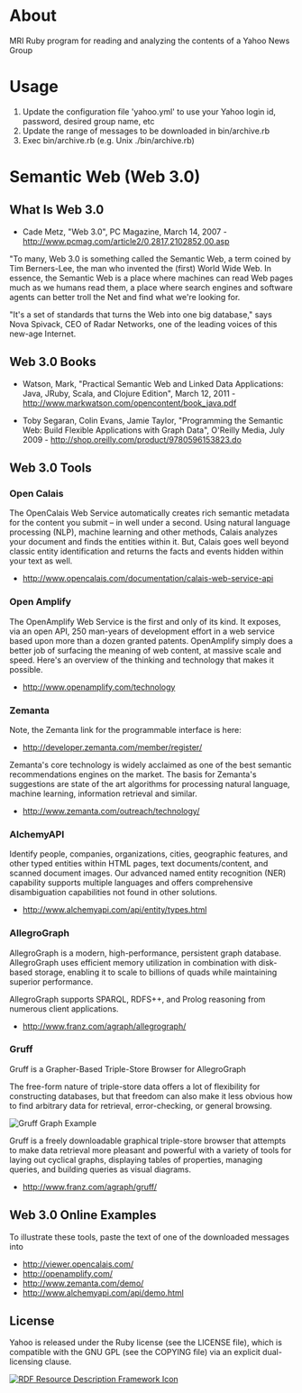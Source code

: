 # About
MRI Ruby program for reading and analyzing the contents of a Yahoo News Group

# Usage
1. Update the configuration file 'yahoo.yml' to use your Yahoo login id, password, desired group name, etc
2. Update the range of messages to be downloaded in bin/archive.rb
3. Exec bin/archive.rb (e.g. Unix ./bin/archive.rb)

# Semantic Web (Web 3.0)
## What Is Web 3.0
* Cade Metz, "Web 3.0", PC Magazine, March 14, 2007 - http://www.pcmag.com/article2/0,2817,2102852,00.asp

"To many, Web 3.0 is something called the Semantic Web, a term coined by Tim Berners-Lee,
the man who invented the (first) World Wide Web.  In essence, the Semantic Web is a place
where machines can read Web pages much as we humans read them, a place where search engines
and software agents can better troll the Net and find what we're looking for.

"It's a set of standards that turns the Web into one big database," says Nova Spivack,
CEO of Radar Networks, one of the leading voices of this new-age Internet.

## Web 3.0 Books

* Watson, Mark, "Practical Semantic Web and Linked Data Applications: Java, JRuby, Scala,
and Clojure Edition", March 12, 2011 - http://www.markwatson.com/opencontent/book_java.pdf

* Toby Segaran, Colin Evans, Jamie Taylor, "Programming the Semantic Web: Build Flexible Applications
with Graph Data", O'Reilly Media, July 2009 - http://shop.oreilly.com/product/9780596153823.do

## Web 3.0 Tools
### Open Calais
The OpenCalais Web Service automatically creates rich semantic metadata for the content you
submit – in well under a second. Using natural language processing (NLP), machine
learning and other methods, Calais analyzes your document and finds the entities within it.
But, Calais goes well beyond classic entity identification and returns the facts and events
hidden within your text as well.

* http://www.opencalais.com/documentation/calais-web-service-api

### Open Amplify
The OpenAmplify Web Service is the first and only of its kind. It exposes, via an open API, 250
man-years of development effort in a web service based upon more than a dozen granted patents.
OpenAmplify simply does a better job of surfacing the meaning of web content, at massive scale
and speed. Here's an overview of the thinking and technology that makes it possible.

* http://www.openamplify.com/technology

### Zemanta
Note, the Zemanta link for the programmable interface is here:

* http://developer.zemanta.com/member/register/

Zemanta's core technology is widely acclaimed as one of the best semantic recommendations
engines on the market.  The basis for Zemanta's suggestions are state of the art algorithms
for processing natural language, machine learning, information retrieval and similar.

* http://www.zemanta.com/outreach/technology/

### AlchemyAPI
Identify people, companies, organizations, cities, geographic features, and other typed 
entities within HTML pages, text documents/content, and scanned document images. 
Our advanced named entity recognition (NER) capability supports multiple languages and 
offers comprehensive disambiguation capabilities not found in other solutions.

* http://www.alchemyapi.com/api/entity/types.html

### AllegroGraph
AllegroGraph is a modern, high-performance, persistent graph database. AllegroGraph uses
efficient memory utilization in combination with disk-based storage, enabling it to scale
to billions of quads while maintaining superior performance.

AllegroGraph supports SPARQL, RDFS++, and Prolog reasoning from numerous client applications.

* http://www.franz.com/agraph/allegrograph/

### Gruff
Gruff is a Grapher-Based Triple-Store Browser for AllegroGraph

The free-form nature of triple-store data offers a lot of flexibility for constructing
databases, but that freedom can also make it less obvious how to find arbitrary data for
retrieval, error-checking, or general browsing.

![Gruff Graph Example](YahooContentAnalyzer/raw/master/images/rdfa2_small.png)

Gruff is a freely downloadable graphical triple-store browser that attempts to make
data retrieval more pleasant and powerful with a variety of tools for laying out cyclical
graphs, displaying tables of properties, managing queries, and building queries as
visual diagrams.

* http://www.franz.com/agraph/gruff/

## Web 3.0 Online Examples
To illustrate these tools, paste the text of one of the downloaded messages into 
 
* http://viewer.opencalais.com/
* http://openamplify.com/
* http://www.zemanta.com/demo/
* http://www.alchemyapi.com/api/demo.html

## License
Yahoo is released under the Ruby license (see the LICENSE file), which is compatible with the
GNU GPL (see the COPYING file) via an explicit dual-licensing clause.

<a href="http://www.w3.org/RDF/" title="RDF Resource Description
Framework"> <img border="0" src="http://www.w3.org/RDF/icons/rdf_w3c_button.32"
alt="RDF Resource Description Framework Icon"/></a>


